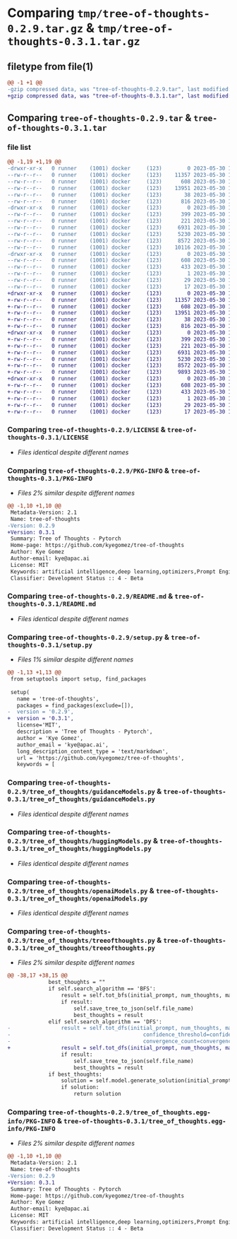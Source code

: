 # Comparing `tmp/tree-of-thoughts-0.2.9.tar.gz` & `tmp/tree-of-thoughts-0.3.1.tar.gz`

## filetype from file(1)

```diff
@@ -1 +1 @@
-gzip compressed data, was "tree-of-thoughts-0.2.9.tar", last modified: Tue May 30 13:50:46 2023, max compression
+gzip compressed data, was "tree-of-thoughts-0.3.1.tar", last modified: Tue May 30 15:09:00 2023, max compression
```

## Comparing `tree-of-thoughts-0.2.9.tar` & `tree-of-thoughts-0.3.1.tar`

### file list

```diff
@@ -1,19 +1,19 @@
-drwxr-xr-x   0 runner    (1001) docker     (123)        0 2023-05-30 13:50:46.783895 tree-of-thoughts-0.2.9/
--rw-r--r--   0 runner    (1001) docker     (123)    11357 2023-05-30 13:50:35.000000 tree-of-thoughts-0.2.9/LICENSE
--rw-r--r--   0 runner    (1001) docker     (123)      608 2023-05-30 13:50:46.783895 tree-of-thoughts-0.2.9/PKG-INFO
--rw-r--r--   0 runner    (1001) docker     (123)    13951 2023-05-30 13:50:35.000000 tree-of-thoughts-0.2.9/README.md
--rw-r--r--   0 runner    (1001) docker     (123)       38 2023-05-30 13:50:46.783895 tree-of-thoughts-0.2.9/setup.cfg
--rw-r--r--   0 runner    (1001) docker     (123)      816 2023-05-30 13:50:35.000000 tree-of-thoughts-0.2.9/setup.py
-drwxr-xr-x   0 runner    (1001) docker     (123)        0 2023-05-30 13:50:46.783895 tree-of-thoughts-0.2.9/tree_of_thoughts/
--rw-r--r--   0 runner    (1001) docker     (123)      399 2023-05-30 13:50:35.000000 tree-of-thoughts-0.2.9/tree_of_thoughts/__init__.py
--rw-r--r--   0 runner    (1001) docker     (123)      221 2023-05-30 13:50:35.000000 tree-of-thoughts-0.2.9/tree_of_thoughts/abstractLanguageModel.py
--rw-r--r--   0 runner    (1001) docker     (123)     6931 2023-05-30 13:50:35.000000 tree-of-thoughts-0.2.9/tree_of_thoughts/guidanceModels.py
--rw-r--r--   0 runner    (1001) docker     (123)     5230 2023-05-30 13:50:35.000000 tree-of-thoughts-0.2.9/tree_of_thoughts/huggingModels.py
--rw-r--r--   0 runner    (1001) docker     (123)     8572 2023-05-30 13:50:35.000000 tree-of-thoughts-0.2.9/tree_of_thoughts/openaiModels.py
--rw-r--r--   0 runner    (1001) docker     (123)    10116 2023-05-30 13:50:35.000000 tree-of-thoughts-0.2.9/tree_of_thoughts/treeofthoughts.py
-drwxr-xr-x   0 runner    (1001) docker     (123)        0 2023-05-30 13:50:46.783895 tree-of-thoughts-0.2.9/tree_of_thoughts.egg-info/
--rw-r--r--   0 runner    (1001) docker     (123)      608 2023-05-30 13:50:46.000000 tree-of-thoughts-0.2.9/tree_of_thoughts.egg-info/PKG-INFO
--rw-r--r--   0 runner    (1001) docker     (123)      433 2023-05-30 13:50:46.000000 tree-of-thoughts-0.2.9/tree_of_thoughts.egg-info/SOURCES.txt
--rw-r--r--   0 runner    (1001) docker     (123)        1 2023-05-30 13:50:46.000000 tree-of-thoughts-0.2.9/tree_of_thoughts.egg-info/dependency_links.txt
--rw-r--r--   0 runner    (1001) docker     (123)       29 2023-05-30 13:50:46.000000 tree-of-thoughts-0.2.9/tree_of_thoughts.egg-info/requires.txt
--rw-r--r--   0 runner    (1001) docker     (123)       17 2023-05-30 13:50:46.000000 tree-of-thoughts-0.2.9/tree_of_thoughts.egg-info/top_level.txt
+drwxr-xr-x   0 runner    (1001) docker     (123)        0 2023-05-30 15:09:00.354980 tree-of-thoughts-0.3.1/
+-rw-r--r--   0 runner    (1001) docker     (123)    11357 2023-05-30 15:08:47.000000 tree-of-thoughts-0.3.1/LICENSE
+-rw-r--r--   0 runner    (1001) docker     (123)      608 2023-05-30 15:09:00.354980 tree-of-thoughts-0.3.1/PKG-INFO
+-rw-r--r--   0 runner    (1001) docker     (123)    13951 2023-05-30 15:08:47.000000 tree-of-thoughts-0.3.1/README.md
+-rw-r--r--   0 runner    (1001) docker     (123)       38 2023-05-30 15:09:00.354980 tree-of-thoughts-0.3.1/setup.cfg
+-rw-r--r--   0 runner    (1001) docker     (123)      816 2023-05-30 15:08:47.000000 tree-of-thoughts-0.3.1/setup.py
+drwxr-xr-x   0 runner    (1001) docker     (123)        0 2023-05-30 15:09:00.350980 tree-of-thoughts-0.3.1/tree_of_thoughts/
+-rw-r--r--   0 runner    (1001) docker     (123)      399 2023-05-30 15:08:47.000000 tree-of-thoughts-0.3.1/tree_of_thoughts/__init__.py
+-rw-r--r--   0 runner    (1001) docker     (123)      221 2023-05-30 15:08:47.000000 tree-of-thoughts-0.3.1/tree_of_thoughts/abstractLanguageModel.py
+-rw-r--r--   0 runner    (1001) docker     (123)     6931 2023-05-30 15:08:47.000000 tree-of-thoughts-0.3.1/tree_of_thoughts/guidanceModels.py
+-rw-r--r--   0 runner    (1001) docker     (123)     5230 2023-05-30 15:08:47.000000 tree-of-thoughts-0.3.1/tree_of_thoughts/huggingModels.py
+-rw-r--r--   0 runner    (1001) docker     (123)     8572 2023-05-30 15:08:47.000000 tree-of-thoughts-0.3.1/tree_of_thoughts/openaiModels.py
+-rw-r--r--   0 runner    (1001) docker     (123)     9893 2023-05-30 15:08:47.000000 tree-of-thoughts-0.3.1/tree_of_thoughts/treeofthoughts.py
+drwxr-xr-x   0 runner    (1001) docker     (123)        0 2023-05-30 15:09:00.354980 tree-of-thoughts-0.3.1/tree_of_thoughts.egg-info/
+-rw-r--r--   0 runner    (1001) docker     (123)      608 2023-05-30 15:09:00.000000 tree-of-thoughts-0.3.1/tree_of_thoughts.egg-info/PKG-INFO
+-rw-r--r--   0 runner    (1001) docker     (123)      433 2023-05-30 15:09:00.000000 tree-of-thoughts-0.3.1/tree_of_thoughts.egg-info/SOURCES.txt
+-rw-r--r--   0 runner    (1001) docker     (123)        1 2023-05-30 15:09:00.000000 tree-of-thoughts-0.3.1/tree_of_thoughts.egg-info/dependency_links.txt
+-rw-r--r--   0 runner    (1001) docker     (123)       29 2023-05-30 15:09:00.000000 tree-of-thoughts-0.3.1/tree_of_thoughts.egg-info/requires.txt
+-rw-r--r--   0 runner    (1001) docker     (123)       17 2023-05-30 15:09:00.000000 tree-of-thoughts-0.3.1/tree_of_thoughts.egg-info/top_level.txt
```

### Comparing `tree-of-thoughts-0.2.9/LICENSE` & `tree-of-thoughts-0.3.1/LICENSE`

 * *Files identical despite different names*

### Comparing `tree-of-thoughts-0.2.9/PKG-INFO` & `tree-of-thoughts-0.3.1/PKG-INFO`

 * *Files 2% similar despite different names*

```diff
@@ -1,10 +1,10 @@
 Metadata-Version: 2.1
 Name: tree-of-thoughts
-Version: 0.2.9
+Version: 0.3.1
 Summary: Tree of Thoughts - Pytorch
 Home-page: https://github.com/kyegomez/tree-of-thoughts
 Author: Kye Gomez
 Author-email: kye@apac.ai
 License: MIT
 Keywords: artificial intelligence,deep learning,optimizers,Prompt Engineering
 Classifier: Development Status :: 4 - Beta
```

### Comparing `tree-of-thoughts-0.2.9/README.md` & `tree-of-thoughts-0.3.1/README.md`

 * *Files identical despite different names*

### Comparing `tree-of-thoughts-0.2.9/setup.py` & `tree-of-thoughts-0.3.1/setup.py`

 * *Files 1% similar despite different names*

```diff
@@ -1,13 +1,13 @@
 from setuptools import setup, find_packages
 
 setup(
   name = 'tree-of-thoughts',
   packages = find_packages(exclude=[]),
-  version = '0.2.9',
+  version = '0.3.1',
   license='MIT',
   description = 'Tree of Thoughts - Pytorch',
   author = 'Kye Gomez',
   author_email = 'kye@apac.ai',
   long_description_content_type = 'text/markdown',
   url = 'https://github.com/kyegomez/tree-of-thoughts',
   keywords = [
```

### Comparing `tree-of-thoughts-0.2.9/tree_of_thoughts/guidanceModels.py` & `tree-of-thoughts-0.3.1/tree_of_thoughts/guidanceModels.py`

 * *Files identical despite different names*

### Comparing `tree-of-thoughts-0.2.9/tree_of_thoughts/huggingModels.py` & `tree-of-thoughts-0.3.1/tree_of_thoughts/huggingModels.py`

 * *Files identical despite different names*

### Comparing `tree-of-thoughts-0.2.9/tree_of_thoughts/openaiModels.py` & `tree-of-thoughts-0.3.1/tree_of_thoughts/openaiModels.py`

 * *Files identical despite different names*

### Comparing `tree-of-thoughts-0.2.9/tree_of_thoughts/treeofthoughts.py` & `tree-of-thoughts-0.3.1/tree_of_thoughts/treeofthoughts.py`

 * *Files 2% similar despite different names*

```diff
@@ -38,17 +38,15 @@
             best_thoughts = ""
             if self.search_algorithm == 'BFS':
                 result = self.tot_bfs(initial_prompt, num_thoughts, max_steps, max_states, pruning_threshold)
                 if result:
                     self.save_tree_to_json(self.file_name)
                     best_thoughts = result
             elif self.search_algorithm == 'DFS':
-                result = self.tot_dfs(initial_prompt, num_thoughts, max_steps, value_threshold, 
-                                          confidence_threshold=confidence_threshold, max_iterations=max_iterations, convergence_threshold=convergence_threshold, 
-                                          convergence_count=convergence_count)
+                result = self.tot_dfs(initial_prompt, num_thoughts, max_steps, value_threshold, pruning_threshold)
                 if result:
                     self.save_tree_to_json(self.file_name)
                     best_thoughts = result
             if best_thoughts:
                 solution = self.model.generate_solution(initial_prompt, best_thoughts)
                 if solution:
                     return solution
```

### Comparing `tree-of-thoughts-0.2.9/tree_of_thoughts.egg-info/PKG-INFO` & `tree-of-thoughts-0.3.1/tree_of_thoughts.egg-info/PKG-INFO`

 * *Files 2% similar despite different names*

```diff
@@ -1,10 +1,10 @@
 Metadata-Version: 2.1
 Name: tree-of-thoughts
-Version: 0.2.9
+Version: 0.3.1
 Summary: Tree of Thoughts - Pytorch
 Home-page: https://github.com/kyegomez/tree-of-thoughts
 Author: Kye Gomez
 Author-email: kye@apac.ai
 License: MIT
 Keywords: artificial intelligence,deep learning,optimizers,Prompt Engineering
 Classifier: Development Status :: 4 - Beta
```


